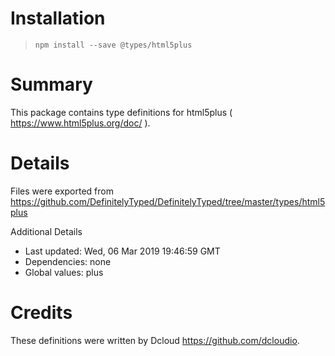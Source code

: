 # Installation
> `npm install --save @types/html5plus`

# Summary
This package contains type definitions for html5plus ( https://www.html5plus.org/doc/ ).

# Details
Files were exported from https://github.com/DefinitelyTyped/DefinitelyTyped/tree/master/types/html5plus

Additional Details
 * Last updated: Wed, 06 Mar 2019 19:46:59 GMT
 * Dependencies: none
 * Global values: plus

# Credits
These definitions were written by Dcloud <https://github.com/dcloudio>.
